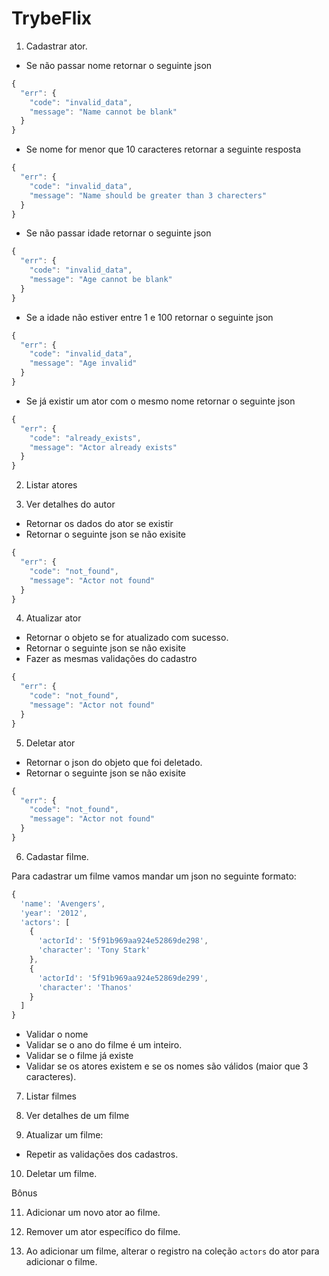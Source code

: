 # TrybeFlix

1. Cadastrar ator.

* Se não passar nome retornar o seguinte json 

```js
{ 
  "err": { 
    "code": "invalid_data",
    "message": "Name cannot be blank"
  }
}
```

* Se nome for menor que 10 caracteres retornar a seguinte resposta

```js
{ 
  "err": { 
    "code": "invalid_data",
    "message": "Name should be greater than 3 charecters"
  }
}
```
* Se não passar idade retornar o seguinte json  

```js
{ 
  "err": { 
    "code": "invalid_data",
    "message": "Age cannot be blank"
  }
}
```
* Se a idade não estiver entre 1 e 100 retornar o seguinte json

```js
{ 
  "err": { 
    "code": "invalid_data",
    "message": "Age invalid"
  }
}
```

* Se já existir um ator com o mesmo nome retornar o seguinte json

```js
{ 
  "err": { 
    "code": "already_exists",
    "message": "Actor already exists"
  }
}
```

2. Listar atores

3. Ver detalhes do autor

* Retornar os dados do ator se existir
* Retornar o seguinte json se não exisite

```js
{ 
  "err": { 
    "code": "not_found",
    "message": "Actor not found"
  }
}
```

4. Atualizar ator

* Retornar o objeto se for atualizado com sucesso.
* Retornar o seguinte json se não exisite
* Fazer as mesmas validações do cadastro

```js
{ 
  "err": { 
    "code": "not_found",
    "message": "Actor not found"
  }
}
```

5. Deletar ator

* Retornar o json do objeto que foi deletado.
* Retornar o seguinte json se não exisite

```js
{ 
  "err": { 
    "code": "not_found",
    "message": "Actor not found"
  }
}
```

6. Cadastar filme.

Para cadastrar um filme vamos mandar um json no seguinte formato: 


```js
{ 
  'name': 'Avengers',
  'year': '2012',
  'actors': [
    {
      'actorId': '5f91b969aa924e52869de298',
      'character': 'Tony Stark'
    },
    {
      'actorId': '5f91b969aa924e52869de299',
      'character': 'Thanos'
    }
  ]
}
```

* Validar o nome
* Validar se o ano do filme é um inteiro.
* Validar se o filme já existe
* Validar se os atores existem e se os nomes são válidos (maior que 3 caracteres).

7. Listar filmes

8. Ver detalhes de um filme

9. Atualizar um filme:

* Repetir as validações dos cadastros.

10. Deletar um filme.

Bônus

11. Adicionar um novo ator ao filme.

12. Remover um ator específico do filme.

13. Ao adicionar um filme, alterar o registro na coleção `actors` do ator para adicionar o filme.
